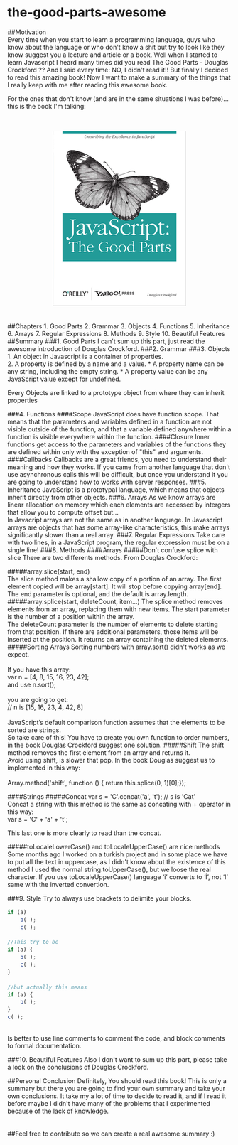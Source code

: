
# the-good-parts-awesome

##Motivation
<br>
Every time when you start to learn a programming language, guys who know about the language or who don't know a shit but try to look like they know suggest you a lecture and article or a book. Well when I started to learn Javascript I heard many times did you read The Good Parts - Douglas Crockford ?? And I said every time: NO, I didn't read it!! But finally I decided to read this amazing book!
Now I want to make a summary of the things that I really keep with me after reading this awesome book.

For the ones that don't know (and are in the same situations I was before)...  this is the book I'm talking:
<br>  
<br>
<div style="text-align:center"><img src ="./assets/images/cover.png" /></div>
<br>
<br>
##Chapters
1. Good Parts
2. Grammar 
3. Objects 
4. Functions 
5. Inheritance
6. Arrays
7. Regular Expressions
8. Methods 
9. Style 
10. Beautiful Features

<br>
##Summary
###1. Good Parts
I can't sum up this part, just read the awesome introduction of Douglas Crockford.
###2. Grammar 
###3. Objects 
1. An object in Javascript is a container of properties.<br>
2. A property is defined by a name and a value.
	* A property name can be any string, including the empty string.
	* A property value can be any JavaScript value except for undefined.
<br>

Every Objects are linked to a prototype object from where they can inherit properties
		
###4. Functions 
####Scope
JavaScript does have function scope. That means that the parameters and variables defined in a function are not visible outside of the function, and that a variable defined anywhere within a function is visible everywhere within the function.
####Closure
Inner functions get access to the parameters and variables of the functions they are defined within only with the exception of "this" and arguments.
####Callbacks
Callbacks are a great friends, you need to understand their meaning and how they works. If you came from another language that don't use asynchronous calls this will be difficult, but once you understand it you are going to understand how to works with server responses.
###5. Inheritance
JavaScript is a prototypal language, which means that objects inherit directly from other objects.
###6. Arrays
As we know arrays are linear allocation on memory which each elements are accessed by intergers that allow you to compute offset but...<br>
In Javacript arrays are not the same as in another language. In Javascript arrays are objects that has some array-like characteristics, this make arrays significantly slower than a real array.
###7. Regular Expressions
Take care with two lines, in a JavaScript program, the regular expression must be on a single line!
###8. Methods 
####Arrays
#####Don't confuse splice with slice
There are two differents methods. From Douglas Crockford:<br>

#####array.slice(start, end)<br>
The slice method makes a shallow copy of a portion of an array. The first element copied will be array[start]. It will stop before copying array[end]. The end parameter is optional, and the default is array.length.
<br>
#####array.splice(start, deleteCount, item...)
The splice method removes elements from an array, replacing them with new items. The start parameter is the number of a position within the array.<br>
The deleteCount parameter is the number of elements to delete starting from that position. If there are additional parameters, those items will be inserted at the position. It returns an array containing the deleted elements.
#####Sorting Arrays
Sorting numbers with array.sort() didn't works as we expect.<br><br>
If you have this array:<br>
var n = [4, 8, 15, 16, 23, 42]; <br>
and use n.sort();<br><br>
you are going to get:<br>
// n is [15, 16, 23, 4, 42, 8]<br><br>
JavaScript’s default comparison function assumes that the elements to be sorted are strings.<br>
So take care of this! You have to create you own function to order numbers, in the book Douglas Crockford suggest one solution.
#####Shift
The shift method removes the first element from an array and returns it.<br>
Avoid using shift, is slower that pop. In the book Douglas suggest us to implemented in this way:<br><br>
Array.method('shift', function () { return this.splice(0, 1)[0];});

####Strings
#####Concat
var s = 'C'.concat('a', 't'); // s is 'Cat'<br>
Concat a string with this method is the same as concating with + operator in this way:<br>
var s = 'C' + 'a' + 't';<br>

This last one is more clearly to read than the concat.

#####toLocaleLowerCase() and toLocaleUpperCase() are nice methods
Some months ago I worked on a turkish project and in some place we have to put all the text in uppercase, as I didn't know about the existence of this method I used the normal string.toUpperCase(), but we loose the real character. If you use toLocaleUpperCase() language ‘i’ converts to ‘&#x130;’, not ‘I’ same with the inverted convertion.

###9. Style 
Try to always use brackets to delimite your blocks.
```js
if (a) 
	b( );
	c( );

//This try to be 
if (a) { 
	b( ); 
	c( );
} 

//but actually this means
if (a) { 
	b( );
}
c( );

```
<br>
Is better to use line comments to comment the code, and block comments to formal documentation.

###10. Beautiful Features
Also I don't want to sum up this part, please take a look on the conclusions of Douglas Crockford.

##Personal Conclusion
Definitely, You should read this book! This is only a summary but there you are going to find your own summary and take your own conclusions. It take my a lot of time to decide to read it, and if I read it before maybe I didn't have many of the problems that I experimented because of the lack of knowledge.
<br>
<br>
<br>
##Feel free to contribute so we can create a real awesome summary :)
